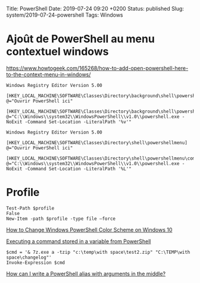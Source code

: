 Title: PowerShell
Date: 2019-07-24 09:20 +0200
Status: published
Slug: system/2019-07-24-powershell
Tags: Windows

# Ajoût de PowerShell au menu contextuel windows

<https://www.howtogeek.com/165268/how-to-add-open-powershell-here-to-the-context-menu-in-windows/>

```
Windows Registry Editor Version 5.00

[HKEY_LOCAL_MACHINE\SOFTWARE\Classes\Directory\background\shell\powershellmenu]
@="Ouvrir PowerShell ici"

[HKEY_LOCAL_MACHINE\SOFTWARE\Classes\Directory\background\shell\powershellmenu\command]
@="C:\\Windows\\system32\\WindowsPowerShell\\v1.0\\powershell.exe -NoExit -Command Set-Location -LiteralPath '%v'"
```

```
Windows Registry Editor Version 5.00

[HKEY_LOCAL_MACHINE\SOFTWARE\Classes\Directory\shell\powershellmenu]
@="Ouvrir PowerShell ici"

[HKEY_LOCAL_MACHINE\SOFTWARE\Classes\Directory\shell\powershellmenu\command]
@="C:\\Windows\\system32\\WindowsPowerShell\\v1.0\\powershell.exe -NoExit -Command Set-Location -LiteralPath '%L'"
```

# Profile

    Test-Path $profile
    False
    New-Item -path $profile -type file –force

[How to Change Windows PowerShell Color Scheme on Windows 10](https://beebom.com/how-change-powershell-color-scheme-windows-10/)

[Executing a command stored in a variable from PowerShell](https://stackoverflow.com/questions/3592851/executing-a-command-stored-in-a-variable-from-powershell)

    $cmd = '& 7z.exe a -tzip "c:\temp\with space\test2.zip" "C:\TEMP\with space\changelog"'
    Invoke-Expression $cmd

[How can I write a PowerShell alias with arguments in the middle?](https://stackoverflow.com/questions/4166370/how-can-i-write-a-powershell-alias-with-arguments-in-the-middle)

